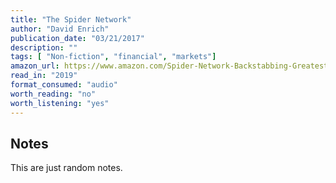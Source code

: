 ```yaml
---
title: "The Spider Network"
author: "David Enrich"
publication_date: "03/21/2017"
description: ""
tags: [ "Non-fiction", "financial", "markets"]
amazon_url: https://www.amazon.com/Spider-Network-Backstabbing-Greatest-Financial/dp/0062452983
read_in: "2019"
format_consumed: "audio"
worth_reading: "no"
worth_listening: "yes" 
---
```


## Notes

This are just random notes.